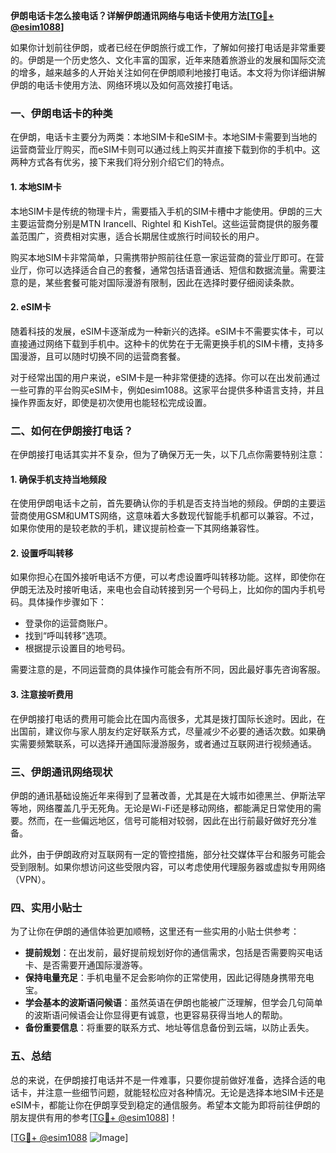 **伊朗电话卡怎么接电话？详解伊朗通讯网络与电话卡使用方法[[TG💪+ @esim1088](https://t.me/s/esim1088)]**

如果你计划前往伊朗，或者已经在伊朗旅行或工作，了解如何接打电话是非常重要的。伊朗是一个历史悠久、文化丰富的国家，近年来随着旅游业的发展和国际交流的增多，越来越多的人开始关注如何在伊朗顺利地接打电话。本文将为你详细讲解伊朗的电话卡使用方法、网络环境以及如何高效接打电话。

### 一、伊朗电话卡的种类

在伊朗，电话卡主要分为两类：本地SIM卡和eSIM卡。本地SIM卡需要到当地的运营商营业厅购买，而eSIM卡则可以通过线上购买并直接下载到你的手机中。这两种方式各有优劣，接下来我们将分别介绍它们的特点。

#### 1. 本地SIM卡

本地SIM卡是传统的物理卡片，需要插入手机的SIM卡槽中才能使用。伊朗的三大主要运营商分别是MTN Irancell、Rightel 和 KishTel。这些运营商提供的服务覆盖范围广，资费相对实惠，适合长期居住或旅行时间较长的用户。

购买本地SIM卡非常简单，只需携带护照前往任意一家运营商的营业厅即可。在营业厅，你可以选择适合自己的套餐，通常包括语音通话、短信和数据流量。需要注意的是，某些套餐可能对国际漫游有限制，因此在选择时要仔细阅读条款。

#### 2. eSIM卡

随着科技的发展，eSIM卡逐渐成为一种新兴的选择。eSIM卡不需要实体卡，可以直接通过网络下载到手机中。这种卡的优势在于无需更换手机的SIM卡槽，支持多国漫游，且可以随时切换不同的运营商套餐。

对于经常出国的用户来说，eSIM卡是一种非常便捷的选择。你可以在出发前通过一些可靠的平台购买eSIM卡，例如esim1088。这家平台提供多种语言支持，并且操作界面友好，即使是初次使用也能轻松完成设置。

### 二、如何在伊朗接打电话？

在伊朗接打电话其实并不复杂，但为了确保万无一失，以下几点你需要特别注意：

#### 1. 确保手机支持当地频段

在使用伊朗电话卡之前，首先要确认你的手机是否支持当地的频段。伊朗的主要运营商使用GSM和UMTS网络，这意味着大多数现代智能手机都可以兼容。不过，如果你使用的是较老款的手机，建议提前检查一下其网络兼容性。

#### 2. 设置呼叫转移

如果你担心在国外接听电话不方便，可以考虑设置呼叫转移功能。这样，即使你在伊朗无法及时接听电话，来电也会自动转接到另一个号码上，比如你的国内手机号码。具体操作步骤如下：

- 登录你的运营商账户。
- 找到“呼叫转移”选项。
- 根据提示设置目的地号码。

需要注意的是，不同运营商的具体操作可能会有所不同，因此最好事先咨询客服。

#### 3. 注意接听费用

在伊朗接打电话的费用可能会比在国内高很多，尤其是拨打国际长途时。因此，在出国前，建议你与家人朋友约定好联系方式，尽量减少不必要的通话次数。如果确实需要频繁联系，可以选择开通国际漫游服务，或者通过互联网进行视频通话。

### 三、伊朗通讯网络现状

伊朗的通讯基础设施近年来得到了显著改善，尤其是在大城市如德黑兰、伊斯法罕等地，网络覆盖几乎无死角。无论是Wi-Fi还是移动网络，都能满足日常使用的需要。然而，在一些偏远地区，信号可能相对较弱，因此在出行前最好做好充分准备。

此外，由于伊朗政府对互联网有一定的管控措施，部分社交媒体平台和服务可能会受到限制。如果你想访问这些受限内容，可以考虑使用代理服务器或虚拟专用网络（VPN）。

### 四、实用小贴士

为了让你在伊朗的通信体验更加顺畅，这里还有一些实用的小贴士供参考：

- **提前规划**：在出发前，最好提前规划好你的通信需求，包括是否需要购买电话卡、是否需要开通国际漫游等。
- **保持电量充足**：手机电量不足会影响你的正常使用，因此记得随身携带充电宝。
- **学会基本的波斯语问候语**：虽然英语在伊朗也能被广泛理解，但学会几句简单的波斯语问候语会让你显得更有诚意，也更容易获得当地人的帮助。
- **备份重要信息**：将重要的联系方式、地址等信息备份到云端，以防止丢失。

### 五、总结

总的来说，在伊朗接打电话并不是一件难事，只要你提前做好准备，选择合适的电话卡，并注意一些细节问题，就能轻松应对各种情况。无论是选择本地SIM卡还是eSIM卡，都能让你在伊朗享受到稳定的通信服务。希望本文能为即将前往伊朗的朋友提供有用的参考[[TG💪+ @esim1088](https://t.me/s/esim1088)]！

[[TG💪+ @esim1088](https://t.me/s/esim1088) ![Image](https://i.postimg.cc/4NQfJmqS/Snipaste-2025-05-13-00-14-12.png)]
